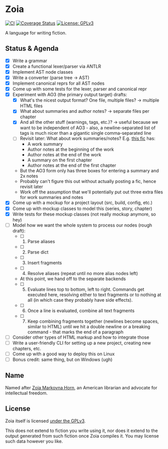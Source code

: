 # Zoia

[![CI](https://github.com/Infernio/zoia/actions/workflows/ci.yaml/badge.svg)](https://github.com/Infernio/zoia/actions/workflows/ci.yaml)
[![Coverage Status](https://coveralls.io/repos/github/Infernio/zoia/badge.svg?branch=dev)](https://coveralls.io/github/Infernio/zoia?branch=dev)
[![License: GPLv3](https://img.shields.io/badge/license-GPLv3-blue.svg)](LICENSE)

A language for writing fiction.

## Status & Agenda
- [x] Write a grammar
- [x] Create a functional lexer/parser via ANTLR
- [x] Implement AST node classes
- [x] Write a converter (parse tree -> AST)
- [x] Implement canonical reprs for all AST nodes
- [x] Come up with some tests for the lexer, parser and canonical repr
- [x] Experiment with AO3 (the primary output target) drafts:
  - [x] What's the nicest output format? One file, multiple files? -> multiple HTML files
  - [x] What about summaries and author notes? -> separate files per chapter
  - [x] And all the other stuff (warnings, tags, etc.)? -> useful because we want to be independent of AO3 - also, a newline-separated list of tags is much nicer than a gigantic single comma-separated line
  - [ ] Revisit later: What about work summaries/notes? E.g. [this fic](https://archiveofourown.org/works/24293356/chapters/58558123) has:
    - A work summary
    - Author notes at the beginning of the work
    - Author notes at the end of the work
    - A summary on the first chapter
    - Author notes at the end of the first chapter
  - But the AO3 form only has three boxes for entering a summary and 2x notes
  - Probably can't figure this out without actually posting a fic, hence revisit later
  - Work off the assumption that we'll potentially put out three extra files for work summaries and notes
- [x] Come up with a mockup for a project layout (src, build, config, etc.)
- [x] Come up with mockup classes to model this (series, story, chapter)
- [x] Write tests for these mockup classes (not really mockup anymore, so hey)
- [ ] Model how we want the whole system to process our nodes (rough draft):
  - [ ] 1. Parse aliases
  - [ ] 2. Parse dict
  - [ ] 3. Insert fragments
  - [ ] 4. Resolve aliases (repeat until no more alias nodes left)
  - At this point, we hand off to the separate backends
  - [ ] 5. Evaluate lines top to bottom, left to right.
           Commands get executed here, resolving either to text fragments
           or to nothing at all (in which case they probably have side effects).
  - [ ] 6. Once a line is evaluated, combine all text fragments
  - [ ] 7. Keep combining fragments together (newlines become spaces, similar
           to HTML) until we hit a double newline or a breaking command - that
           marks the end of a paragraph
- [ ] Consider other types of HTML markup and how to integrate those
- [ ] Write a user-friendly CLI for setting up a new project, creating new
      chapters, etc.
- [ ] Come up with a good way to deploy this on Linux
- [ ] Bonus credit: same thing, but on Windows (ugh)

## Name
Named after [Zoia Markovna Horn](https://en.wikipedia.org/wiki/Zoia_Horn),
an American librarian and advocate for intellectual freedom.

## License
Zoia itself is licensed [under the GPLv3](LICENSE).

This does not extend to fiction you write using it, nor does it extend to
the output generated from such fiction once Zoia compiles it. You may
license such data however you like.
